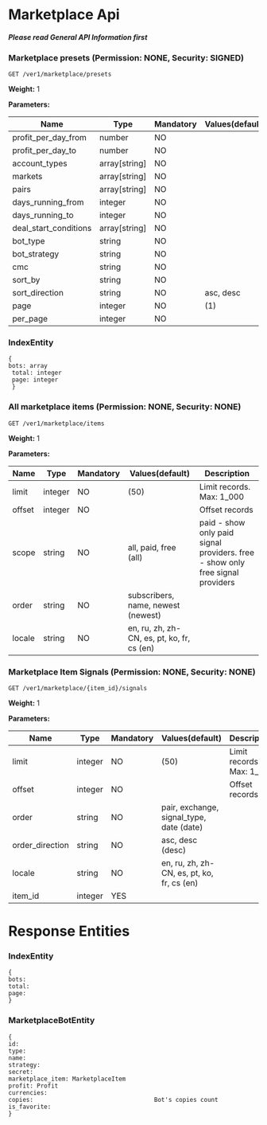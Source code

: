 # Marketplace Api 
#### _Please read General API Information first_
### Marketplace presets (Permission: NONE, Security: SIGNED)
```
GET /ver1/marketplace/presets
```
**Weight:**
1

**Parameters:**

Name | Type | Mandatory | Values(default) | Description
------------ | ------------ | ------------ | ------------ | ------------
profit_per_day_from | number | NO |   | 
profit_per_day_to | number | NO |   | 
account_types | array[string] | NO |   | 
markets | array[string] | NO |   | 
pairs | array[string] | NO |   | 
days_running_from | integer | NO |   | 
days_running_to | integer | NO |   | 
deal_start_conditions | array[string] | NO |   | 
bot_type | string | NO |   | 
bot_strategy | string | NO |   | 
cmc | string | NO |   | 
sort_by | string | NO |   | 
sort_direction | string | NO | asc, desc  | 
page | integer | NO |  (1) | 
per_page | integer | NO |   | 
### IndexEntity
 ``` 
 {
bots: array 
  total: integer 
  page: integer 
  } 
 ``` 
### All marketplace items (Permission: NONE, Security: NONE)
```
GET /ver1/marketplace/items
```
**Weight:**
1

**Parameters:**

Name | Type | Mandatory | Values(default) | Description
------------ | ------------ | ------------ | ------------ | ------------
limit | integer | NO |  (50) | Limit records. Max: 1_000
offset | integer | NO |   | Offset records
scope | string | NO | all, paid, free (all) | paid - show only paid signal providers. free - show only free signal providers
order | string | NO | subscribers, name, newest (newest) | 
locale | string | NO | en, ru, zh, zh-CN, es, pt, ko, fr, cs (en) | 
### Marketplace Item Signals (Permission: NONE, Security: NONE)
```
GET /ver1/marketplace/{item_id}/signals
```
**Weight:**
1

**Parameters:**

Name | Type | Mandatory | Values(default) | Description
------------ | ------------ | ------------ | ------------ | ------------
limit | integer | NO |  (50) | Limit records. Max: 1_000
offset | integer | NO |   | Offset records
order | string | NO | pair, exchange, signal_type, date (date) | 
order_direction | string | NO | asc, desc (desc) | 
locale | string | NO | en, ru, zh, zh-CN, es, pt, ko, fr, cs (en) | 
item_id | integer | YES |   | 
# Response Entities 
### IndexEntity
 ``` 
 {
bots:                                     
total:                                    
page:                                     
} 
 ``` 
### MarketplaceBotEntity
 ``` 
 {
id:                                       
type:                                     
name:                                     
strategy:                                 
secret:                                   
marketplace_item: MarketplaceItem    
profit: Profit    
currencies:                               
copies:                                  Bot's copies count 
is_favorite:                              
} 
 ``` 
